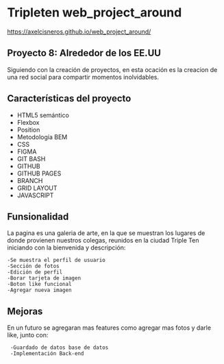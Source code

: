 # Tripleten web_project_around

<https://axelcisneros.github.io/web_project_around/>

## Proyecto 8: Alrededor de los EE.UU

Siguiendo con la creación de proyectos, en esta ocación es la creacion de una red social para compartir momentos inolvidables.

## Características del proyecto

- HTML5 semántico
- Flexbox
- Position
- Metodología BEM
- CSS
- FIGMA
- GIT BASH
- GITHUB
- GITHUB PAGES
- BRANCH
- GRID LAYOUT
- JAVASCRIPT

## Funsionalidad

La pagina es una galeria de arte, en la que se muestran los lugares de donde provienen nuestros colegas, reunidos en la ciudad Triple Ten iniciando con la bienvenida y descripción:

    -Se muestra el perfil de usuario
    -Sección de fotos
    -Edición de perfil
    -Borar tarjeta de imagen
    -Boton like funcional
    -Agregar nueva imagen

## Mejoras

En un futuro se agregaran mas features como agregar mas fotos y darle like, junto con:

     -Guardado de datos base de datos
     -Implementación Back-end
